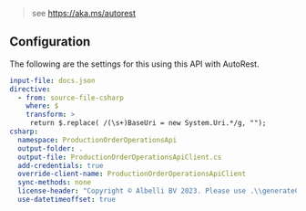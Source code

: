 > see https://aka.ms/autorest
## Configuration 
The following are the settings for this using this API with AutoRest.
``` yaml
input-file: docs.json
directive:
  - from: source-file-csharp
    where: $
    transform: >
     return $.replace( /(\s+)BaseUri = new System.Uri.*/g, "");
csharp:
  namespace: ProductionOrderOperationsApi
  output-folder: .
  output-file: ProductionOrderOperationsApiClient.cs
  add-credentials: true
  override-client-name: ProductionOrderOperationsApiClient
  sync-methods: none
  license-header: "Copyright © Albelli BV 2023. Please use .\\generateClient.ps1 to regenerate this client"
  use-datetimeoffset: true
```